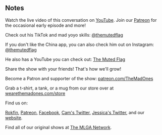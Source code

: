 ## Notes

Watch the live video of this conversation on [YouTube](https://youtu.be/HzWQczXZr2c). Join our [Patreon](https://www.patreon.com/TheMadOnes) for the occasional early episode and more!

Check out his TikTok and mad yoyo skills: [@themutedflag](https://www.tiktok.com/@themutedflag)

If you don't like the China app, you can also check him out on Instagram: [@themutedflag](https://instagram.com/themutedflag)

He also has a YouTube you can check out: [The Muted Flag](https://youtube.com/channel/UCo8RrKf81O12SnJ0L8bE0og)

Share the show with your friends! That's how we'll grow!

Become a Patron and supporter of the show: [patreon.com/TheMadOnes](https://www.patreon.com/TheMadOnes)

Grab a t-shirt, a tank, or a mug from our store over at [wearethemadones.com/store](https://wearethemadones.com/store)

Find us on:

[Rokfin](https://rokfin.com/TheMadOnes), [Patreon](https://patreon.com/TheMadOnes), [Facebook](https://www.facebook.com/WeAreTheMad/), [Cam's Twitter](https://twitter.com/HamCarless), [Jessica's Twitter](https://twitter.com/soupcanarchist), and our [website](http://wearethemad.com).

Find all of our original shows at [The MLGA Network](https://mlganetwork.com).
